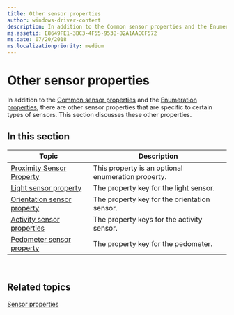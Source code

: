 ```yaml
---
title: Other sensor properties
author: windows-driver-content
description: In addition to the Common sensor properties and the Enumeration properties, there are other sensor properties that are specific to certain types of sensors. This section discusses these other properties.
ms.assetid: E8649FE1-3BC3-4F55-953B-82A1AACCF572
ms.date: 07/20/2018
ms.localizationpriority: medium
---
```


# Other sensor properties


In addition to the [Common sensor properties](common-sensor-properties.md) and the [Enumeration properties](enumeration-properties.md), there are other sensor properties that are specific to certain types of sensors. This section discusses these other properties.

## <span id="in_this_section"></span>In this section


|Topic|Description|
|--|--|
|[Proximity Sensor Property](proximity-sensor-property.md)|This property is an optional enumeration property.|
|[Light sensor property](light-sensor-property.md)|The property key for the light sensor.|
|[Orientation sensor property](orientation-sensor-property.md)|The property key for the orientation sensor.|
|[Activity sensor properties](activity-sensor-properties.md)|The property keys for the activity sensor.|
|[Pedometer sensor property](pedometer-sensor-property.md)|The property key for the pedometer.|

 

## Related topics


[Sensor properties](sensor-properties2.md)

 

 






